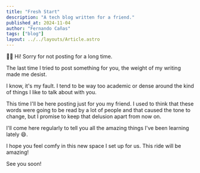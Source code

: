 ```yaml
---
title: "Fresh Start"
description: "A tech blog written for a friend."
published_at: 2024-11-04
author: "Fernando Cañas"
tags: ["blog"]
layout: ../../layouts/Article.astro
---
```


👋🏻 Hi! Sorry for not posting for a long time.

The last time I tried to post something for you, the weight of my writing made me desist.

I know, it's my fault. I tend to be way too academic or dense around the kind of things I like to talk about with you.

This time I'll be here posting just for you my friend. I used to think that these words were going to be read by a lot of people and that caused the tone to change, but I promise to keep that delusion apart from now on.

I'll come here regularly to tell you all the amazing things I've been learning lately 😄.

I hope you feel comfy in this new space I set up for us. This ride will be amazing!

See you soon!
